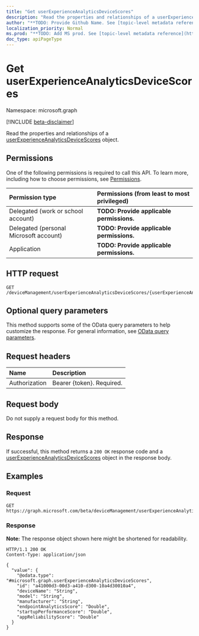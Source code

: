 ```yaml
---
title: "Get userExperienceAnalyticsDeviceScores"
description: "Read the properties and relationships of a userExperienceAnalyticsDeviceScores object."
author: "**TODO: Provide Github Name. See [topic-level metadata reference](https://msgo.azurewebsites.net/add/document/guidelines/metadata.html#topic-level-metadata)**"
localization_priority: Normal
ms.prod: "**TODO: Add MS prod. See [topic-level metadata reference](https://msgo.azurewebsites.net/add/document/guidelines/metadata.html#topic-level-metadata)**"
doc_type: apiPageType
---
```


# Get userExperienceAnalyticsDeviceScores
Namespace: microsoft.graph

[!INCLUDE [beta-disclaimer](../../includes/beta-disclaimer.md)]

Read the properties and relationships of a [userExperienceAnalyticsDeviceScores](../resources/intune-userexperienceanalyticsdevicescores.md) object.

## Permissions
One of the following permissions is required to call this API. To learn more, including how to choose permissions, see [Permissions](/graph/permissions-reference).

|Permission type|Permissions (from least to most privileged)|
|:---|:---|
|Delegated (work or school account)|**TODO: Provide applicable permissions.**|
|Delegated (personal Microsoft account)|**TODO: Provide applicable permissions.**|
|Application|**TODO: Provide applicable permissions.**|

## HTTP request

<!-- {
  "blockType": "ignored"
}
-->
``` http
GET /deviceManagement/userExperienceAnalyticsDeviceScores/{userExperienceAnalyticsDeviceScoresId}
```

## Optional query parameters
This method supports some of the OData query parameters to help customize the response. For general information, see [OData query parameters](/graph/query-parameters).

## Request headers
|Name|Description|
|:---|:---|
|Authorization|Bearer {token}. Required.|

## Request body
Do not supply a request body for this method.

## Response

If successful, this method returns a `200 OK` response code and a [userExperienceAnalyticsDeviceScores](../resources/intune-userexperienceanalyticsdevicescores.md) object in the response body.

## Examples

### Request
<!-- {
  "blockType": "request",
  "name": "get_userexperienceanalyticsdevicescores"
}
-->
``` http
GET https://graph.microsoft.com/beta/deviceManagement/userExperienceAnalyticsDeviceScores/{userExperienceAnalyticsDeviceScoresId}
```


### Response
**Note:** The response object shown here might be shortened for readability.
<!-- {
  "blockType": "response",
  "truncated": true,
  "@odata.type": "microsoft.graph.userExperienceAnalyticsDeviceScores"
}
-->
``` http
HTTP/1.1 200 OK
Content-Type: application/json

{
  "value": {
    "@odata.type": "#microsoft.graph.userExperienceAnalyticsDeviceScores",
    "id": "a41000d3-00d3-a410-d300-10a4d30010a4",
    "deviceName": "String",
    "model": "String",
    "manufacturer": "String",
    "endpointAnalyticsScore": "Double",
    "startupPerformanceScore": "Double",
    "appReliabilityScore": "Double"
  }
}
```

